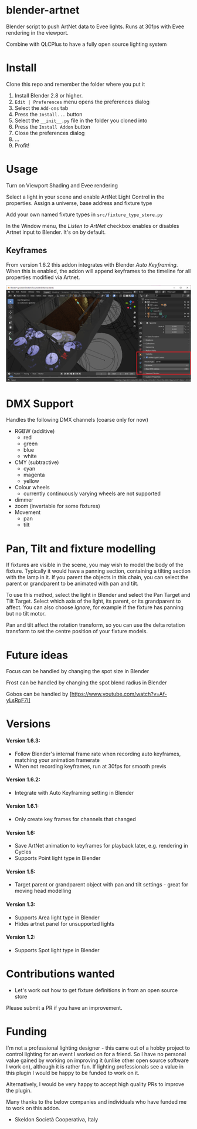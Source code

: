 # blender-artnet
Blender script to push ArtNet data to Evee lights. Runs at 30fps with Evee rendering in the viewport.

Combine with QLCPlus to have a fully open source lighting system

# Install

Clone this repo and remember the folder where you put it

1. Install Blender 2.8 or higher.
2. `Edit | Preferences` menu opens the preferences dialog
3. Select the `Add-ons` tab
4. Press the `Install...` button
5. Select the `__init__.py` file in the folder you cloned into
6. Press the `Install Addon` button
7. Close the preferences dialog
8. ...
9. Profit!

# Usage

Turn on Viewport Shading and Evee rendering

Select a light in your scene and enable ArtNet Light Control in the properties. Assign a universe, base 
address and fixture type

Add your own named fixture types in `src/fixture_type_store.py`

In the Window menu, the *Listen to ArtNet* checkbox enables or disables Artnet input to Blender. It's on by default.

## Keyframes

From version 1.6.2 this addon integrates with Blender *Auto Keyframing*. When this is enabled, the addon will append
keyframes to the timeline for all properties modified via Artnet.

![Editing in Blender](./images/Blender-artnet.png)

# DMX Support

Handles the following DMX channels (coarse only for now)
* RGBW (additive)
  * red
  * green
  * blue
  * white
* CMY (subtractive)
  * cyan
  * magenta
  * yellow
* Colour wheels
  * currently continuously varying wheels are not supported
* dimmer
* zoom (invertable for some fixtures)
* Movement
  * pan
  * tilt

# Pan, Tilt and fixture modelling

If fixtures are visible in the scene, you may wish to model the body of the
fixture. Typically it would have a panning section, containing a tilting
section with the lamp in it. If you parent the objects in this chain, you can
select the parent or grandparent to be animated with pan and tilt.

To use this method, select the light in Blender and select the Pan Target
and Tilt Target. Select which axis of the light, its parent, or its
grandparent to affect. You can also choose _Ignore_, for example if the
fixture has panning but no tilt motor.

Pan and tilt affect the rotation transform, so you can use the delta rotation
transform to set the centre position of your fixture models. 

# Future ideas

Focus can be handled by changing the spot size in Blender

Frost can be handled by changing the spot blend radius in Blender

Gobos can be handled by [https://www.youtube.com/watch?v=Af-yLsRpF7I]

# Versions
#### Version 1.6.3:

* Follow Blender's internal frame rate when recording auto keyframes, matching your animation framerate
* When not recording keyframes, run at 30fps for smooth previs

#### Version 1.6.2:

* Integrate with Auto Keyframing setting in Blender

#### Version 1.6.1:

* Only create key frames for channels that changed

#### Version 1.6:

* Save ArtNet animation to keyframes for playback later, e.g. rendering in Cycles
* Supports Point light type in Blender

#### Version 1.5:

* Target parent or grandparent object with pan and tilt settings - great for moving head modelling

#### Version 1.3:

* Supports Area light type in Blender
* Hides artnet panel for unsupported lights

#### Version 1.2:

* Supports Spot light type in Blender

# Contributions wanted
* Let's work out how to get fixture definitions in from an open source store

Please submit a PR if you have an improvement.

# Funding
I'm not a professional lighting designer - this came out of a hobby project to control 
lighting for an event I worked on for a friend. So I have no personal value gained by
working on improving it (unlike other open source software I work on), although it is
rather fun. If lighting professionals see a value in this plugin I would be happy to be
funded to work on it.

Alternatively, I would be very happy to accept high quality PRs to improve the plugin.

Many thanks to the below companies and individuals who have funded me to work on this addon.

* Skeldon Società Cooperativa, Italy
